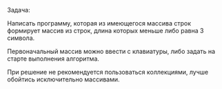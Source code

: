 Задача:

Написать программу, которая из имеющегося массива строк формирует массив из строк, длина которых меньше либо равна 3 символа. 

Первоначальный массив можно ввести с клавиатуры, либо задать на старте выполнения алгоритма. 

При решение не рекомендуется пользоваться коллекциями, лучше обойтись исключительно массивами.

